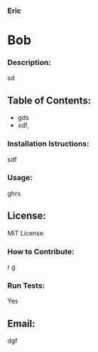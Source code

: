 ### Eric
# Bob
### Description:
sd
## Table of Contents:
- gds
- sdf,
### Installation Istructions:
sdf 
### Usage:
ghrs
## License:
MIT License
### How to Contribute:
r g
### Run Tests: 
Yes
## Email:
dgf
